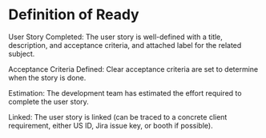 # Definition of Ready #

User Story Completed: The user story is well-defined with a title, description, and acceptance criteria, and attached label for the related subject.

Acceptance Criteria Defined: Clear acceptance criteria are set to determine when the story is done.

Estimation: The development team has estimated the effort required to complete the user story.

Linked: The user story is linked (can be traced to a concrete client requirement, either US ID, Jira issue key, or booth if possible).